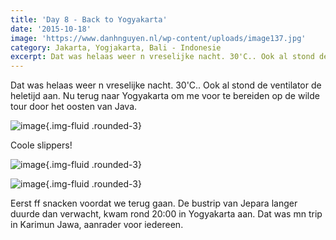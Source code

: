 ```yaml
---
title: 'Day 8 - Back to Yogyakarta'
date: '2015-10-18'
image: 'https://www.danhnguyen.nl/wp-content/uploads/image137.jpg'
category: Jakarta, Yogjakarta, Bali - Indonesie
excerpt: Dat was helaas weer n vreselijke nacht. 30'C.. Ook al stond de ventilator de heletijd aan. Nu terug naar Yogyakarta...
---
```


Dat was helaas weer n vreselijke nacht. 30'C.. Ook al stond de ventilator de heletijd aan. Nu terug naar Yogyakarta om me voor te bereiden op de wilde tour door het oosten van Java.

![image](https://www.danhnguyen.nl/wp-content/uploads/image114-1024x576.jpg){.img-fluid .rounded-3}

Coole slippers!

![image](https://www.danhnguyen.nl/wp-content/uploads/image116-1024x576.jpg){.img-fluid .rounded-3}

![image](https://www.danhnguyen.nl/wp-content/uploads/image118-1024x576.jpg){.img-fluid .rounded-3}

Eerst ff snacken voordat we terug gaan.
De bustrip van Jepara langer duurde dan verwacht, kwam rond 20:00 in Yogyakarta aan. Dat was mn trip in Karimun Jawa, aanrader voor iedereen.
